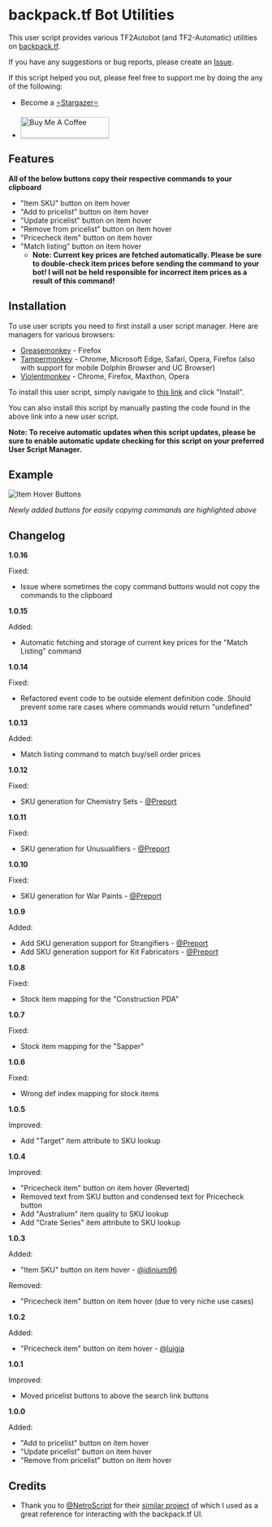 # backpack.tf Bot Utilities

This user script provides various TF2Autobot (and TF2-Automatic) utilities on [backpack.tf](https://backpack.tf/).

If you have any suggestions or bug reports, please create an [Issue](https://github.com/Bonfire/bptf-bot-utilities/issues).

If this script helped you out, please feel free to support me by doing the any of the following:

- Become a [⭐Stargazer⭐](https://github.com/Bonfire/bptf-bot-utilities/stargazers)

- <a href="https://www.buymeacoffee.com/bonf" target="_blank"><img src="https://www.buymeacoffee.com/assets/img/custom_images/orange_img.png" alt="Buy Me A Coffee" style="height: 41px !important;width: 174px !important;box-shadow: 0px 3px 2px 0px rgba(190, 190, 190, 0.5) !important;-webkit-box-shadow: 0px 3px 2px 0px rgba(190, 190, 190, 0.5) !important;" ></a>

## Features

**All of the below buttons copy their respective commands to your clipboard**

- "Item SKU" button on item hover
- "Add to pricelist" button on item hover
- "Update pricelist" button on item hover
- "Remove from pricelist" button on item hover
- "Pricecheck item" button on item hover
- "Match listing" button on item hover
  - **Note: Current key prices are fetched automatically. Please be sure to double-check item prices before sending the command to your bot! I will not be held responsible for incorrect item prices as a result of this command!**

## Installation

To use user scripts you need to first install a user script manager. Here are managers for various browsers:

- [Greasemonkey](http://www.greasespot.net/) - Firefox
- [Tampermonkey](https://tampermonkey.net/) - Chrome, Microsoft Edge, Safari, Opera, Firefox (also with support for mobile Dolphin Browser and UC Browser)
- [Violentmonkey](https://violentmonkey.github.io/) - Chrome, Firefox, Maxthon, Opera

To install this user script, simply navigate to [this link](https://github.com/Zeckatz/bptf-bot-utilities/raw/master/bptf-bot-utilities.user.js) and click "Install".

You can also install this script by manually pasting the code found in the above link into a new user script.

**Note: To receive automatic updates when this script updates, please be sure to enable automatic update checking for this script on your preferred User Script Manager.**

## Example

![Item Hover Buttons](https://i.imgur.com/lhlzfRy.png)

_Newly added buttons for easily copying commands are highlighted above_

## Changelog

**1.0.16**

Fixed:

- Issue where sometimes the copy command buttons would not copy the commands to the clipboard

**1.0.15**

Added:

- Automatic fetching and storage of current key prices for the "Match Listing" command

**1.0.14**

Fixed:

- Refactored event code to be outside element definition code. Should prevent some rare cases where commands would return "undefined"

**1.0.13**

Added:

- Match listing command to match buy/sell order prices

**1.0.12**

Fixed:

- SKU generation for Chemistry Sets - [@Preport](https://github.com/Preport)

**1.0.11**

Fixed:

- SKU generation for Unusualifiers - [@Preport](https://github.com/Preport)

**1.0.10**

Fixed:

- SKU generation for War Paints - [@Preport](https://github.com/Preport)

**1.0.9**

Added:

- Add SKU generation support for Strangifiers - [@Preport](https://github.com/Preport)
- Add SKU generation support for Kit Fabricators - [@Preport](https://github.com/Preport)

**1.0.8**

Fixed:

- Stock item mapping for the "Construction PDA"

**1.0.7**

Fixed:

- Stock item mapping for the "Sapper"

**1.0.6**

Fixed:

- Wrong def index mapping for stock items

**1.0.5**

Improved:

- Add "Target" item attribute to SKU lookup

**1.0.4**

Improved:

- "Pricecheck item" button on item hover (Reverted)
- Removed text from SKU button and condensed text for Pricecheck button
- Add "Australium" item quality to SKU lookup
- Add "Crate Series" item attribute to SKU lookup

**1.0.3**

Added:

- "Item SKU" button on item hover - [@idinium96](https://github.com/idinium96)

Removed:

- "Pricecheck item" button on item hover (due to very niche use cases)

**1.0.2**

Added:

- "Pricecheck item" button on item hover - [@luigia](https://github.com/luigia)

**1.0.1**

Improved:

- Moved pricelist buttons to above the search link buttons

**1.0.0**

Added:

- "Add to pricelist" button on item hover
- "Update pricelist" button on item hover
- "Remove from pricelist" button on item hover

## Credits

- Thank you to [@NetroScript](https://github.com/NetroScript) for their [similar project](https://github.com/NetroScript/backpack.tf-miscellaneous-extensions/) of which I used as a great reference for interacting with the backpack.tf UI.
